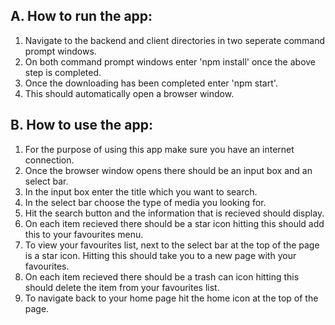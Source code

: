 A. How to run the app:
---------------------------
1. Navigate to the backend and client directories in two seperate command prompt windows.
2. On both command prompt windows enter 'npm install' once the above step is completed.
3. Once the downloading has been completed enter 'npm start'.
4. This should automatically open a browser window.

B. How to use the app:
---------------------------
1. For the purpose of using this app make sure you have an internet connection.
2. Once the browser window opens there should be an input box and an select bar.
3. In the input box enter the title which you want to search.
4. In the select bar choose the type of media you looking for.
5. Hit the search button and the information that is recieved should display.
6. On each item recieved there should be a star icon hitting this should add this to your favourites menu.
7. To view your favourites list, next to the select bar at the top of the page is a star icon. Hitting this should take you to a new page with your favourites.
8. On each item recieved there should be a trash can icon hitting this should delete the item from your favourites list.
9. To navigate back to your home page hit the home icon at the top of the page.